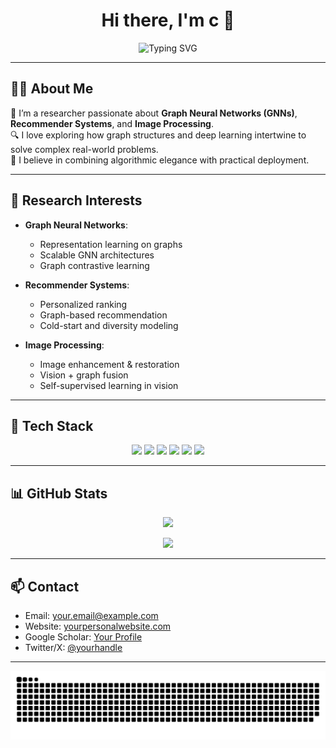 <h1 align="center">Hi there, I'm c 👋</h1>

<p align="center">
  <img src="https://readme-typing-svg.herokuapp.com?font=Fira+Code&size=22&pause=1000&color=00F7FF&center=true&vCenter=true&width=550&lines=Graph+Neural+Networks+%F0%9F%93%9A;Recommender+Systems+%F0%9F%93%8A;Image+Processing+%F0%9F%96%8C%EF%B8%8F;AI+is+changing+the+world...+so+am+I!" alt="Typing SVG" />
</p>

---

## 👨‍💻 About Me

🚀 I’m a researcher passionate about **Graph Neural Networks (GNNs)**, **Recommender Systems**, and **Image Processing**.  
🔍 I love exploring how graph structures and deep learning intertwine to solve complex real-world problems.  
🧠 I believe in combining algorithmic elegance with practical deployment.

---

## 🔬 Research Interests

- **Graph Neural Networks**:  
  - Representation learning on graphs  
  - Scalable GNN architectures  
  - Graph contrastive learning

- **Recommender Systems**:  
  - Personalized ranking  
  - Graph-based recommendation  
  - Cold-start and diversity modeling

- **Image Processing**:  
  - Image enhancement & restoration  
  - Vision + graph fusion  
  - Self-supervised learning in vision

---

## 🧰 Tech Stack

<p align="center">
  <img src="https://img.shields.io/badge/PyTorch-%23EE4C2C.svg?&style=flat&logo=PyTorch&logoColor=white" />
  <img src="https://img.shields.io/badge/TensorFlow-%230076C3.svg?&style=flat&logo=TensorFlow&logoColor=white" />
  <img src="https://img.shields.io/badge/Python-%2314354C.svg?&style=flat&logo=python&logoColor=white" />
  <img src="https://img.shields.io/badge/NumPy-%23013243.svg?&style=flat&logo=numpy&logoColor=white" />
  <img src="https://img.shields.io/badge/Matplotlib-%23ffffff.svg?&style=flat&logo=matplotlib&logoColor=black" />
  <img src="https://img.shields.io/badge/NetworkX-%2300BFFF.svg?&style=flat" />
</p>

---

## 📊 GitHub Stats

<p align="center">
  <img src="https://github-readme-stats.vercel.app/api?username=your_github_username&show_icons=true&theme=tokyonight" />
</p>

<p align="center">
  <img src="https://github-readme-stats.vercel.app/api/top-langs/?username=your_github_username&layout=compact&theme=tokyonight" />
</p>

---

## 📫 Contact

- Email: your.email@example.com  
- Website: [yourpersonalwebsite.com](https://yourpersonalwebsite.com)  
- Google Scholar: [Your Profile](#)  
- Twitter/X: [@yourhandle](https://twitter.com/yourhandle)

---

<p align="center">
  <img src="https://github.com/Platane/snk/raw/output/github-contribution-grid-snake.svg" alt="snake"/>
</p>

